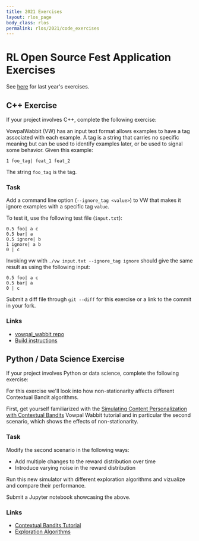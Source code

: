 ```yaml
---
title: 2021 Exercises
layout: rlos_page
body_class: rlos
permalink: rlos/2021/code_exercises
---
```


# RL Open Source Fest Application Exercises

See [here](/rlos/2020/code_exercises) for last year's exercises.

## C++ Exercise
If your project involves C++, complete the following exercise:

VowpalWabbit (VW) has an input text format allows examples to have a tag associated with each example. A tag is a string that carries no specific meaning but can be used to identify examples later, or be used to signal some behavior. Given this example:
```
1 foo_tag| feat_1 feat_2
```
The string `foo_tag` is the tag.

### Task
Add a command line option (`--ignore_tag <value>`) to VW that makes it ignore examples with a specific tag `value`.

To test it, use the following test file (`input.txt`):
```
0.5 foo| a c
0.5 bar| a
0.5 ignore| b
1 ignore| a b
0 | c
```

Invoking vw with `./vw input.txt --ignore_tag ignore` should give the same result as using the following input:
```
0.5 foo| a c
0.5 bar| a
0 | c
```

Submit a diff file through `git --diff` for this exercise or a link to the commit in your fork.

### Links
- [vowpal_wabbit repo](https://github.com/VowpalWabbit/vowpal_wabbit)
- [Build instructions](https://github.com/VowpalWabbit/vowpal_wabbit/wiki/Dependencies)

## Python / Data Science Exercise
If your project involves Python or data science, complete the following exercise:

For this exercise we'll look into how non-stationarity affects different Contextual Bandit algorithms.

First, get yourself familiarized with the [Simulating Content Personalization with Contextual Bandits](https://vowpalwabbit.org/tutorials/cb_simulation.html)
Vowpal Wabbit tutorial and in particular the second scenario, which shows the effects of non-stationarity.

### Task
Modify the second scenario in the following ways:

- Add multiple changes to the reward distribution over time
- Introduce varying noise in the reward distribution

Run this new simulator with different exploration algorithms and vizualize and compare their performance.

Submit a Jupyter notebook showcasing the above.
### Links
- [Contextual Bandits Tutorial](https://vowpalwabbit.org/tutorials/contextual_bandits.html)
- [Exploration Algorithms](https://github.com/VowpalWabbit/vowpal_wabbit/wiki/Contextual-Bandit-algorithms#changing-action-set-or-featurized-actions)

